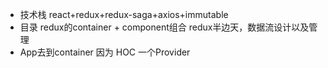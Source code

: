 - 技术栈
    react+redux+redux-saga+axios+immutable
- 目录
    redux的container + component组合
    redux半边天，数据流设计以及管理
- App去到container 因为 HOC 一个Provider

    